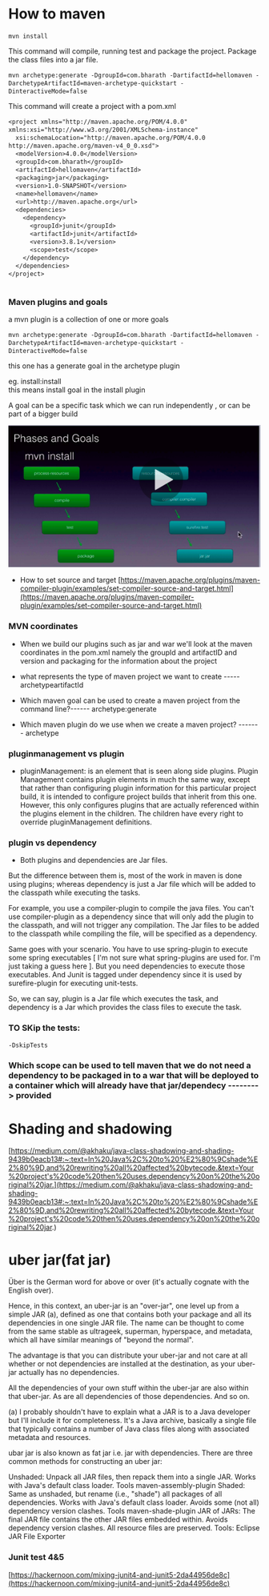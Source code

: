 
# How to maven

```
mvn install 
```

This command will compile, running test and package the project. Package the class files into a jar file. 



```
mvn archetype:generate -DgroupId=com.bharath -DartifactId=hellomaven -DarchetypeArtifactId=maven-archetype-quickstart -DinteractiveMode=false
```

This command will create a project with a pom.xml

```
<project xmlns="http://maven.apache.org/POM/4.0.0" xmlns:xsi="http://www.w3.org/2001/XMLSchema-instance"
  xsi:schemaLocation="http://maven.apache.org/POM/4.0.0 http://maven.apache.org/maven-v4_0_0.xsd">
  <modelVersion>4.0.0</modelVersion>
  <groupId>com.bharath</groupId>
  <artifactId>hellomaven</artifactId>
  <packaging>jar</packaging>
  <version>1.0-SNAPSHOT</version>
  <name>hellomaven</name>
  <url>http://maven.apache.org</url>
  <dependencies>
    <dependency>
      <groupId>junit</groupId>
      <artifactId>junit</artifactId>
      <version>3.8.1</version>
      <scope>test</scope>
    </dependency>
  </dependencies>
</project>


```


### Maven plugins and goals 
 a mvn plugin is a collection of one or more goals
 
 ```
 mvn archetype:generate -DgroupId=com.bharath -DartifactId=hellomaven -DarchetypeArtifactId=maven-archetype-quickstart -DinteractiveMode=false
```

this one has a generate goal in the archetype plugin


eg. install:install    
this means install goal in the install plugin





A goal can be a specific task which we can run independently , or can be part of a bigger build


![/img/mvn1.png](/img/mvn1.png)

* How to set source and target [https://maven.apache.org/plugins/maven-compiler-plugin/examples/set-compiler-source-and-target.html](https://maven.apache.org/plugins/maven-compiler-plugin/examples/set-compiler-source-and-target.html)


### MVN coordinates
* When we build our plugins such as jar and war we'll look at the maven coordinates in the pom.xml namely the groupId and artifactID and version and packaging for the information about the project


* what represents the type of maven project we want to create  ----- archetypeartifactId

* Which maven goal can be used to create a maven project from the command line?------ archetype:generate

* Which maven plugin do we use when we create a maven project? ------- archetype


###  pluginmanagement vs plugin

* pluginManagement: is an element that is seen along side plugins. Plugin Management contains plugin elements in much the same way, except that rather than configuring plugin information for this particular project build, it is intended to configure project builds that inherit from this one. However, this only configures plugins that are actually referenced within the plugins element in the children. The children have every right to override pluginManagement definitions.


### plugin vs dependency

*  Both plugins and dependencies are Jar files.

But the difference between them is, most of the work in maven is done using plugins; whereas dependency is just a Jar file which will be added to the classpath while executing the tasks.

For example, you use a compiler-plugin to compile the java files. You can't use compiler-plugin as a dependency since that will only add the plugin to the classpath, and will not trigger any compilation. The Jar files to be added to the classpath while compiling the file, will be specified as a dependency.

Same goes with your scenario. You have to use spring-plugin to execute some spring executables [ I'm not sure what spring-plugins are used for. I'm just taking a guess here ]. But you need dependencies to execute those executables. And Junit is tagged under dependency since it is used by surefire-plugin for executing unit-tests.

So, we can say, plugin is a Jar file which executes the task, and dependency is a Jar which provides the class files to execute the task.



### TO SKip the tests:

```
-DskipTests
```

### Which scope can be used to tell maven that we do not need a dependency to be packaged in to a war that will be deployed to a container which will already have that jar/dependecy     -------->  provided



# Shading and shadowing

[https://medium.com/@akhaku/java-class-shadowing-and-shading-9439b0eacb13#:~:text=In%20Java%2C%20to%20%E2%80%9Cshade%E2%80%9D,and%20rewriting%20all%20affected%20bytecode.&text=Your%20project's%20code%20then%20uses,dependency%20on%20the%20original%20jar.](https://medium.com/@akhaku/java-class-shadowing-and-shading-9439b0eacb13#:~:text=In%20Java%2C%20to%20%E2%80%9Cshade%E2%80%9D,and%20rewriting%20all%20affected%20bytecode.&text=Your%20project's%20code%20then%20uses,dependency%20on%20the%20original%20jar.)



# uber jar(fat jar)

Über is the German word for above or over (it's actually cognate with the English over).

Hence, in this context, an uber-jar is an "over-jar", one level up from a simple JAR (a), defined as one that contains both your package and all its dependencies in one single JAR file. The name can be thought to come from the same stable as ultrageek, superman, hyperspace, and metadata, which all have similar meanings of "beyond the normal".

The advantage is that you can distribute your uber-jar and not care at all whether or not dependencies are installed at the destination, as your uber-jar actually has no dependencies.

All the dependencies of your own stuff within the uber-jar are also within that uber-jar. As are all dependencies of those dependencies. And so on.

(a) I probably shouldn't have to explain what a JAR is to a Java developer but I'll include it for completeness. It's a Java archive, basically a single file that typically contains a number of Java class files along with associated metadata and resources.



ubar jar is also known as fat jar i.e. jar with dependencies.
There are three common methods for constructing an uber jar:

Unshaded: Unpack all JAR files, then repack them into a single JAR. Works with Java's default class loader. Tools maven-assembly-plugin
Shaded: Same as unshaded, but rename (i.e., "shade") all packages of all dependencies. Works with Java's default class loader. Avoids some (not all) dependency version clashes. Tools maven-shade-plugin
JAR of JARs: The final JAR file contains the other JAR files embedded within. Avoids dependency version clashes. All resource files are preserved. Tools: Eclipse JAR File Exporter


### Junit test 4&5
[https://hackernoon.com/mixing-junit4-and-junit5-2da44956de8c](https://hackernoon.com/mixing-junit4-and-junit5-2da44956de8c)

